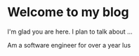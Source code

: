# Welcome to my blog

I'm glad you are here. I plan to talk about ...

Am a software engineer for over a year lus

